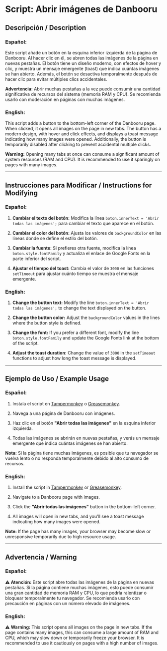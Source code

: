 
# Script: Abrir imágenes de Danbooru

## Descripción / Description

### Español:

Este script añade un botón en la esquina inferior izquierda de la página de Danbooru. Al hacer clic en él, se abren todas las imágenes de la página en nuevas pestañas. El botón tiene un diseño moderno, con efectos de hover y clic, y muestra un mensaje emergente (toast) que indica cuántas imágenes se han abierto. Además, el botón se desactiva temporalmente después de hacer clic para evitar múltiples clics accidentales.

**Advertencia:** Abrir muchas pestañas a la vez puede consumir una cantidad significativa de recursos del sistema (memoria RAM y CPU). Se recomienda usarlo con moderación en páginas con muchas imágenes.

### English:

This script adds a button to the bottom-left corner of the Danbooru page. When clicked, it opens all images on the page in new tabs. The button has a modern design, with hover and click effects, and displays a toast message indicating how many images were opened. Additionally, the button is temporarily disabled after clicking to prevent accidental multiple clicks.

**Warning:** Opening many tabs at once can consume a significant amount of system resources (RAM and CPU). It is recommended to use it sparingly on pages with many images.

----------

## Instrucciones para Modificar / Instructions for Modifying

### Español:

1.  **Cambiar el texto del botón:** Modifica la línea `boton.innerText = 'Abrir todas las imágenes';` para cambiar el texto que aparece en el botón.
    
2.  **Cambiar el color del botón:** Ajusta los valores de `backgroundColor` en las líneas donde se define el estilo del botón.
    
3.  **Cambiar la fuente:** Si prefieres otra fuente, modifica la línea `boton.style.fontFamily` y actualiza el enlace de Google Fonts en la parte inferior del script.
    
4.  **Ajustar el tiempo del toast:** Cambia el valor de `3000` en las funciones `setTimeout` para ajustar cuánto tiempo se muestra el mensaje emergente.
    

### English:

1.  **Change the button text:** Modify the line `boton.innerText = 'Abrir todas las imágenes';` to change the text displayed on the button.
    
2.  **Change the button color:** Adjust the `backgroundColor` values in the lines where the button style is defined.
    
3.  **Change the font:** If you prefer a different font, modify the line `boton.style.fontFamily` and update the Google Fonts link at the bottom of the script.
    
4.  **Adjust the toast duration:** Change the value of `3000` in the `setTimeout` functions to adjust how long the toast message is displayed.
    

----------

## Ejemplo de Uso / Example Usage

### Español:

1.  Instala el script en [Tampermonkey](https://www.tampermonkey.net/) o [Greasemonkey](https://www.greasespot.net/).
    
2.  Navega a una página de Danbooru con imágenes.
    
3.  Haz clic en el botón **"Abrir todas las imágenes"** en la esquina inferior izquierda.
    
4.  Todas las imágenes se abrirán en nuevas pestañas, y verás un mensaje emergente que indica cuántas imágenes se han abierto.
    

**Nota:** Si la página tiene muchas imágenes, es posible que tu navegador se vuelva lento o no responda temporalmente debido al alto consumo de recursos.

### English:

1.  Install the script in [Tampermonkey](https://www.tampermonkey.net/) or [Greasemonkey](https://www.greasespot.net/).
    
2.  Navigate to a Danbooru page with images.
    
3.  Click the **"Abrir todas las imágenes"** button in the bottom-left corner.
    
4.  All images will open in new tabs, and you'll see a toast message indicating how many images were opened.
    

**Note:** If the page has many images, your browser may become slow or unresponsive temporarily due to high resource usage.

----------

## Advertencia / Warning

### Español:

⚠️ **Atención:** Este script abre todas las imágenes de la página en nuevas pestañas. Si la página contiene muchas imágenes, esto puede consumir una gran cantidad de memoria RAM y CPU, lo que podría ralentizar o bloquear temporalmente tu navegador. Se recomienda usarlo con precaución en páginas con un número elevado de imágenes.

### English:

⚠️ **Warning:** This script opens all images on the page in new tabs. If the page contains many images, this can consume a large amount of RAM and CPU, which may slow down or temporarily freeze your browser. It is recommended to use it cautiously on pages with a high number of images.
